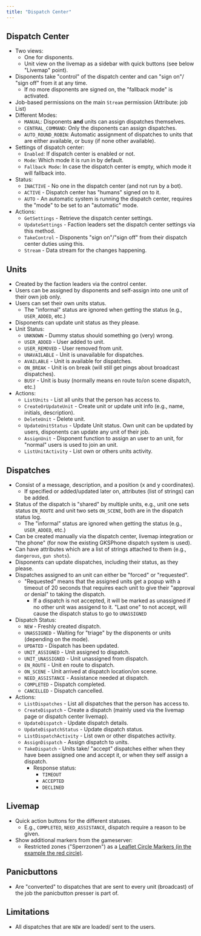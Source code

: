 ```yaml
---
title: "Dispatch Center"
---
```


## Dispatch Center

* Two views:
    * One for disponents.
    * Unit view on the livemap as a sidebar with quick buttons (see below "Livemap" point).
* Disponents take "control" of the dispatch center and can "sign on"/ "sign off" from it at any time.
    * If no more disponents are signed on, the "fallback mode" is activated.
* Job-based permissions on the main `Stream` permission (Attribute: job List)
* Different Modes:
    * `MANUAL`: Disponents **and** units can assign dispatches themselves.
    * `CENTRAL_COMMAND`: Only the disponents can assign dispatches.
    * `AUTO_ROUND_ROBIN`: Automatic assignment of dispatches to units that are either available, or busy (if none other available).
* Settings of dispatch center:
    * `Enabled`: If dispatch center is enabled or not.
    * `Mode`: Which mode it is run in by default.
    * `Fallback Mode`: In case the dispatch center is empty, which mode it will fallback into.
* Status:
    * `INACTIVE` - No one in the dispatch center (and not run by a bot).
    * `ACTIVE` - Dispatch center has "humans" signed on to it.
    * `AUTO` - An automatic system is running the dispatch center, requires the "mode" to be set to an "automatic" mode.
* Actions:
    * `GetSettings` - Retrieve the dispatch center settings.
    * `UpdateSettings` - Faction leaders set the dispatch center settings via this method.
    * `TakeControl` - Disponents "sign on"/"sign off" from their dispatch center duties using this.
    * `Stream` - Data stream for the changes happening.

## Units

* Created by the faction leaders via the control center.
* Users can be assigned by disponents and self-assign into one unit of their own job only.
* Users can set their own units status.
    * The "informal" status are ignored when getting the status (e.g., `USER_ADDED`, etc.)
* Disponents can update unit status as they please.
* Unit Status:
    * `UNKNOWN` - Dummy status should something go (very) wrong.
    * `USER_ADDED` - User added to unit.
    * `USER_REMOVED` - User removed from unit.
    * `UNAVAILABLE` - Unit is unavailable for dispatches.
    * `AVAILABLE` - Unit is available for dispatches.
    * `ON_BREAK` - Unit is on break (will still get pings about broadcast dispatches).
    * `BUSY` - Unit is busy (normally means en route to/on scene dispatch, etc.)
* Actions:
    * `ListUnits` - List all units that the person has access to.
    * `CreateOrUpdateUnit` - Create unit or update unit info (e.g., name, initials, description).
    * `DeleteUnit` - Delete unit.
    * `UpdateUnitStatus` - Update Unit status. Own unit can be updated by users, disponents can update any unit of their job.
    * `AssignUnit` - Disponent function to assign an user to an unit, for "normal" users is used to join an unit.
    * `ListUnitActivity` - List own or others units activity.

## Dispatches

* Consist of a message, description, and a position (x and y coordinates).
    * If specified or added/updated later on, attributes (list of strings) can be added.
* Status of the dispatch is "shared" by multiple units, e.g., unit one sets status `EN_ROUTE` and unit two sets `ON_SCENE`, both are in the dispatch status log.
    * The "informal" status are ignored when getting the status (e.g., `USER_ADDED`, etc.)
* Can be created manually via the dispatch center, livemap integration or "the phone" (for now the existing GKSPhone dispatch system is used).
* Can have attributes which are a list of strings attached to them (e.g., `dangerous`, `gun shots`).
* Disponents can update dispatches, including their status, as they please.
* Dispatches assigned to an unit can either be "forced" or "requested".
    * "Requested" means that the assigned units get a popup with a timeout of 20 seconds that requires each unit to give their "approval or denial" to taking the dispatch.
        * If a dispatch is not accepted, it will be marked as unassigned if no other unit was assigend to it. "Last one" to not accept, will cause the dispatch status to go to `UNASSIGNED`
* Dispatch Status:
    * `NEW` - Freshly created dispatch.
    * `UNASSIGNED` - Waiting for "triage" by the disponents or units (depending on the mode).
    * `UPDATED` - Dispatch has been updated.
    * `UNIT_ASSIGNED` - Unit assigned to dispatch.
    * `UNIT_UNASSIGNED` - Unit unassigned from dispatch.
    * `EN_ROUTE` - Unit en route to dispatch.
    * `ON_SCENE` - Unit arrived at dispatch location/on scene.
    * `NEED_ASSISTANCE` - Assistance needed at dispatch.
    * `COMPLETED` - Dispatch completed.
    * `CANCELLED` - Dispatch cancelled.
* Actions:
    * `ListDispatches` - List all dispatches that the person has access to.
    * `CreateDispatch` - Create a dispatch (mainly used via the livemap page or dispatch center livemap).
    * `UpdateDispatch` - Update dispatch details.
    * `UpdateDispatchStatus` - Update dispatch status.
    * `ListDispatchActivity` - List own or other dispatches activity.
    * `AssignDispatch` - Assign dispatch to units.
    * `TakeDispatch` - Units take/ "accept" dispatches either when they have been assigned one and accept it, or when they self assign a dispatch.
        * Response status:
            * `TIMEOUT`
            * `ACCEPTED`
            * `DECLINED`

## Livemap

* Quick action buttons for the different statuses.
    * E.g., `COMPLETED`, `NEED_ASSISTANCE`, dispatch require a reason to be given.
* Show additional markers from the gameserver:
    * Restricted zones ("Sperrzonen") as a [Leaflet Circle Markers (in the example the red circle)](https://leafletjs.com/examples/quick-start/#markers-circles-and-polygons).

## Panicbuttons

* Are "converted" to dispatches that are sent to every unit (broadcast) of the job the panicbutton presser is part of.

## Limitations

* All dispatches that are `NEW` are loaded/ sent to the users.
